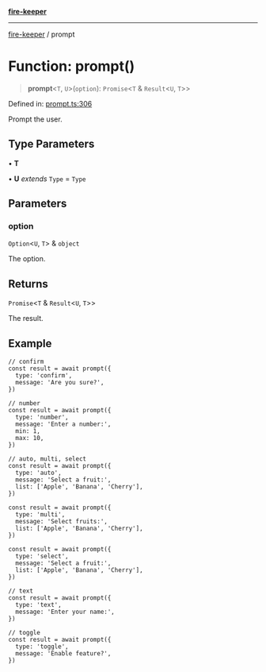 [**fire-keeper**](../README.md)

***

[fire-keeper](../README.md) / prompt

# Function: prompt()

> **prompt**\<`T`, `U`\>(`option`): `Promise`\<`T` & `Result`\<`U`, `T`\>\>

Defined in: [prompt.ts:306](https://github.com/phonowell/fire-keeper/blob/main/src/prompt.ts#L306)

Prompt the user.

## Type Parameters

• **T**

• **U** *extends* `Type` = `Type`

## Parameters

### option

`Option`\<`U`, `T`\> & `object`

The option.

## Returns

`Promise`\<`T` & `Result`\<`U`, `T`\>\>

The result.

## Example

```
// confirm
const result = await prompt({
  type: 'confirm',
  message: 'Are you sure?',
})

// number
const result = await prompt({
  type: 'number',
  message: 'Enter a number:',
  min: 1,
  max: 10,
})

// auto, multi, select
const result = await prompt({
  type: 'auto',
  message: 'Select a fruit:',
  list: ['Apple', 'Banana', 'Cherry'],
})

const result = await prompt({
  type: 'multi',
  message: 'Select fruits:',
  list: ['Apple', 'Banana', 'Cherry'],
})

const result = await prompt({
  type: 'select',
  message: 'Select a fruit:',
  list: ['Apple', 'Banana', 'Cherry'],
})

// text
const result = await prompt({
  type: 'text',
  message: 'Enter your name:',
})

// toggle
const result = await prompt({
  type: 'toggle',
  message: 'Enable feature?',
})
```
